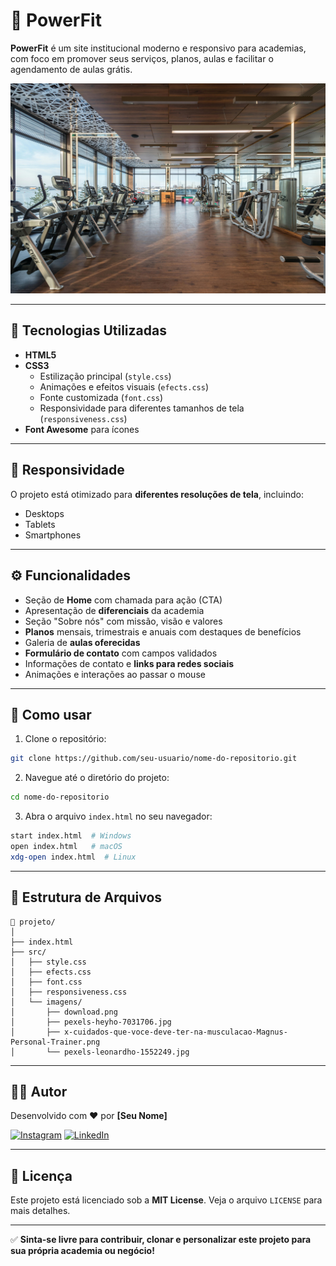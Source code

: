 # 💪 PowerFit

**PowerFit** é um site institucional moderno e responsivo para academias, com foco em promover seus serviços, planos, aulas e facilitar o agendamento de aulas grátis.

![preview](./src/imagens/pexels-heyho-7031706.jpg)

---

## 🧰 Tecnologias Utilizadas

- **HTML5**  
- **CSS3**
  - Estilização principal (`style.css`)
  - Animações e efeitos visuais (`efects.css`)
  - Fonte customizada (`font.css`)
  - Responsividade para diferentes tamanhos de tela (`responsiveness.css`)
- **Font Awesome** para ícones

---

## 📱 Responsividade

O projeto está otimizado para **diferentes resoluções de tela**, incluindo:
- Desktops
- Tablets
- Smartphones

---

## ⚙️ Funcionalidades

- Seção de **Home** com chamada para ação (CTA)
- Apresentação de **diferenciais** da academia
- Seção "Sobre nós" com missão, visão e valores
- **Planos** mensais, trimestrais e anuais com destaques de benefícios
- Galeria de **aulas oferecidas**
- **Formulário de contato** com campos validados
- Informações de contato e **links para redes sociais**
- Animações e interações ao passar o mouse

---

## 🚀 Como usar

1. Clone o repositório:

```bash
git clone https://github.com/seu-usuario/nome-do-repositorio.git
```

2. Navegue até o diretório do projeto:

```bash
cd nome-do-repositorio
```

3. Abra o arquivo `index.html` no seu navegador:

```bash
start index.html  # Windows
open index.html   # macOS
xdg-open index.html  # Linux
```

---

## 📁 Estrutura de Arquivos

```
📂 projeto/
│
├── index.html
├── src/
│   ├── style.css
│   ├── efects.css
│   ├── font.css
│   ├── responsiveness.css
│   └── imagens/
│       ├── download.png
│       ├── pexels-heyho-7031706.jpg
│       ├── x-cuidados-que-voce-deve-ter-na-musculacao-Magnus-Personal-Trainer.png
│       └── pexels-leonardho-1552249.jpg
```

---

## 👨‍🎨 Autor

Desenvolvido com ❤️ por **[Seu Nome]**

[![Instagram](https://img.shields.io/badge/@seuinsta-E4405F?style=flat&logo=instagram&logoColor=white)](https://instagram.com/seuinsta)
[![LinkedIn](https://img.shields.io/badge/SeuNome-0A66C2?style=flat&logo=linkedin&logoColor=white)](https://linkedin.com/in/seuusuario)

---

## 📌 Licença

Este projeto está licenciado sob a **MIT License**. Veja o arquivo `LICENSE` para mais detalhes.

---

✅ **Sinta-se livre para contribuir, clonar e personalizar este projeto para sua própria academia ou negócio!**